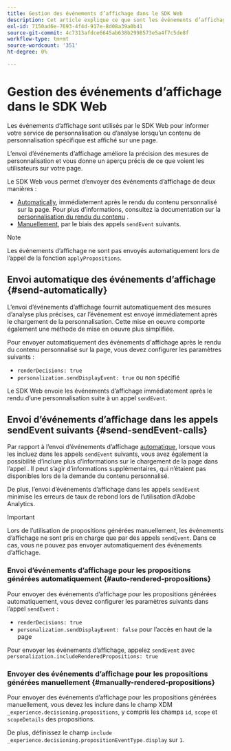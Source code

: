 ```yaml
---
title: Gestion des événements d’affichage dans le SDK Web
description: Cet article explique ce que sont les événements d’affichage et comment les utiliser dans le SDK Web.
exl-id: 7150ad6e-7693-4f4d-917e-8d08a39a0b41
source-git-commit: 4c7313afdce6645ab638b2998573e5a4f7c5de8f
workflow-type: tm+mt
source-wordcount: '351'
ht-degree: 0%

---
```


# Gestion des événements d’affichage dans le SDK Web

Les événements d’affichage sont utilisés par le SDK Web pour informer votre service de personnalisation ou d’analyse lorsqu’un contenu de personnalisation spécifique est affiché sur une page.

L’envoi d’événements d’affichage améliore la précision des mesures de personnalisation et vous donne un aperçu précis de ce que voient les utilisateurs sur votre page.

Le SDK Web vous permet d’envoyer des événements d’affichage de deux manières :

* [Automatically](#send-automatically), immédiatement après le rendu du contenu personnalisé sur la page. Pour plus d’informations, consultez la documentation sur la [personnalisation du rendu du contenu](rendering-personalization-content.md) .
* [Manuellement](#send-sendEvent-calls), par le biais des appels `sendEvent` suivants.

>[!NOTE]
>
>Les événements d’affichage ne sont pas envoyés automatiquement lors de l’appel de la fonction `applyPropositions`.

## Envoi automatique des événements d’affichage {#send-automatically}

L’envoi d’événements d’affichage fournit automatiquement des mesures d’analyse plus précises, car l’événement est envoyé immédiatement après le chargement de la personnalisation. Cette mise en oeuvre comporte également une méthode de mise en oeuvre plus simplifiée.

Pour envoyer automatiquement des événements d&#39;affichage après le rendu du contenu personnalisé sur la page, vous devez configurer les paramètres suivants :

* `renderDecisions: true`
* `personalization.sendDisplayEvent: true` ou non spécifié

Le SDK Web envoie les événements d’affichage immédiatement après le rendu d’une personnalisation suite à un appel `sendEvent`.

## Envoi d’événements d’affichage dans les appels sendEvent suivants {#send-sendEvent-calls}

Par rapport à l’envoi d’événements d’affichage [automatique](#send-automatically), lorsque vous les incluez dans les appels `sendEvent` suivants, vous avez également la possibilité d’inclure plus d’informations sur le chargement de la page dans l’appel . Il peut s’agir d’informations supplémentaires, qui n’étaient pas disponibles lors de la demande du contenu personnalisé.

De plus, l’envoi d’événements d’affichage dans les appels `sendEvent` minimise les erreurs de taux de rebond lors de l’utilisation d’Adobe Analytics.

>[!IMPORTANT]
>
>Lors de l’utilisation de propositions générées manuellement, les événements d’affichage ne sont pris en charge que par des appels `sendEvent`. Dans ce cas, vous ne pouvez pas envoyer automatiquement des événements d’affichage.

### Envoi d’événements d’affichage pour les propositions générées automatiquement {#auto-rendered-propositions}

Pour envoyer des événements d’affichage pour les propositions générées automatiquement, vous devez configurer les paramètres suivants dans l’appel `sendEvent` :

* `renderDecisions: true`
* `personalization.sendDisplayEvent: false` pour l’accès en haut de la page

Pour envoyer les événements d’affichage, appelez `sendEvent` avec `personalization.includeRenderedPropositions: true`

### Envoyer des événements d’affichage pour les propositions générées manuellement {#manually-rendered-propositions}

Pour envoyer des événements d’affichage pour les propositions générées manuellement, vous devez les inclure dans le champ XDM `_experience.decisioning.propositions`, y compris les champs `id`, `scope` et `scopeDetails` des propositions.

De plus, définissez le champ `include _experience.decisioning.propositionEventType.display` sur `1`.

